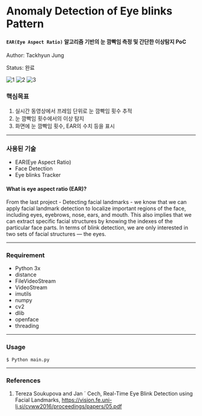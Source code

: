 # Anomaly Detection of Eye blinks Pattern
#### `EAR(Eye Aspect Ratio)` 알고리즘 기반의 눈 깜빡임 측정 및 간단한 이상탐지 PoC

Author: Tackhyun Jung

Status: 완료

![1](https://user-images.githubusercontent.com/41291493/109273272-50ea0780-7855-11eb-86f2-8b38194d2d17.png)
![2](https://user-images.githubusercontent.com/41291493/109273283-534c6180-7855-11eb-9e46-c6b297ea6b8a.png)
![3](https://user-images.githubusercontent.com/41291493/109273285-53e4f800-7855-11eb-8863-4398504291eb.png)

### 핵심목표
1) 실시간 동영상에서 프레임 단위로 눈 깜빡임 횟수 추적
2) 눈 깜빡임 횟수에서의 이상 탐지
3) 화면에 눈 깜빡임 횟수, EAR의 수치 등을 표시

---

### 사용된 기술
* EAR(Eye Aspect Ratio)
* Face Detection
* Eye blinks Tracker

#### What is eye aspect ratio (EAR)?

From the last project - Detecting facial landmarks - we know that we can apply facial landmark detection to localize important regions of the face, including eyes, eyebrows, nose, ears, and mouth. This also implies that we can extract specific facial structures by knowing the indexes of the particular face parts. In terms of blink detection, we are only interested in two sets of facial structures — the eyes.

---

### Requirement
* Python 3x
* distance
* FileVideoStream
* VideoStream
* imutils
* numpy
* cv2
* dlib
* openface
* threading
---

### Usage

```
$ Python main.py
```

---

### References
1. Tereza Soukupova and Jan ´ Cech, Real-Time Eye Blink Detection using Facial Landmarks, https://vision.fe.uni-lj.si/cvww2016/proceedings/papers/05.pdf
